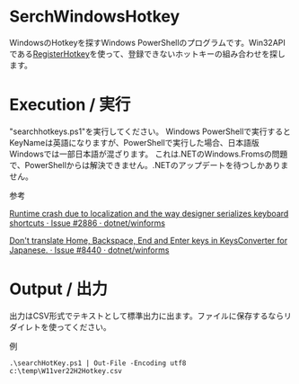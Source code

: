 # SerchWindowsHotkey
WindowsのHotkeyを探すWindows PowerShellのプログラムです。Win32APIである[RegisterHotkey](https://docs.microsoft.com/en-us/windows/win32/api/winuser/nf-winuser-registerhotkey "RegisterHotKey function (winuser.h)")を使って、登録できないホットキーの組み合わせを探します。
# Execution / 実行
"searchhotkeys.ps1"を実行してください。
Windows PowerShellで実行するとKeyNameは英語になりますが、PowerShellで実行した場合、日本語版Windowsでは一部日本語が混ざります。
これは.NETのWindows.Fromsの問題で、PowerShellからは解決できません。.NETのアップデートを待つしかありません。

参考

[Runtime crash due to localization and the way designer serializes keyboard shortcuts · Issue #2886 · dotnet/winforms](https://github.com/dotnet/winforms/issues/2886)

[Don't translate Home, Backspace, End and Enter keys in KeysConverter for Japanese. · Issue #8440 · dotnet/winforms](https://github.com/dotnet/winforms/issues/8440)

# Output / 出力
出力はCSV形式でテキストとして標準出力に出ます。ファイルに保存するならリダイレトを使ってください。

例

    .\searchHotKey.ps1 | Out-File -Encoding utf8 c:\temp\W11ver22H2Hotkey.csv
